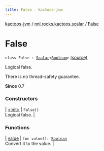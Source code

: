 ```yaml
---
title: False - kactoos-jvm
---
```


[kactoos-jvm](../../index.html) / [nnl.rocks.kactoos.scalar](../index.html) / [False](./index.html)

# False

`class False : `[`Scalar`](../../nnl.rocks.kactoos/-scalar/index.html)`<`[`Boolean`](https://kotlinlang.org/api/latest/jvm/stdlib/kotlin/-boolean/index.html)`>` [(source)](https://github.com/neonailol/kactoos/blob/master/kactoos-jvm/src/main/kotlin/nnl/rocks/kactoos/scalar/False.kt#L15)

Logical false.

There is no thread-safety guarantee.

**Since**
0.7

### Constructors

| [&lt;init&gt;](-init-.html) | `False()`<br>Logical false. |

### Functions

| [value](value.html) | `fun value(): `[`Boolean`](https://kotlinlang.org/api/latest/jvm/stdlib/kotlin/-boolean/index.html)<br>Convert it to the value. |

